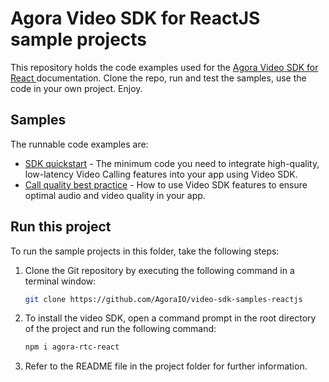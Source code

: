 # Agora Video SDK for ReactJS sample projects

This repository holds the code examples used for the [Agora Video SDK for React ](https://docs.agora.io/en/video-calling/get-started/get-started-sdk?platform=recat-native) documentation. Clone the repo, run and test the samples, use the code in your own project. Enjoy.

## Samples  

The runnable code examples are:

- [SDK quickstart](./src/sdk_quickstart/) - The minimum code you need to integrate high-quality, low-latency Video 
  Calling features into your app using Video SDK.
- [Call quality best practice](./src/call_quality/) - How to use Video SDK features to ensure optimal audio and video 
  quality in your app. 


## Run this project

To run the sample projects in this folder, take the following steps:

1. Clone the Git repository by executing the following command in a terminal window:

    ```bash
    git clone https://github.com/AgoraIO/video-sdk-samples-reactjs
    ```

1. To install the video SDK, open a command prompt in the root directory of the project and run the following command:

    ```bash
    npm i agora-rtc-react
    ```

1. Refer to the README file in the project folder for further information.

